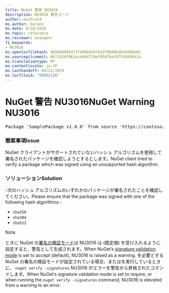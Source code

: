 ```yaml
---
title: NuGet 警告 NU3016
description: NU3016 警告コード
author: mishra14
ms.author: karann
ms.date: 8/16/2018
ms.topic: reference
ms.reviewer: anangaur
f1_keywords:
- NU3016
ms.openlocfilehash: 8bb89600d372f489683d761d766085d626900a01
ms.sourcegitcommit: 6b71926f062ecddb8729ef8567baf67fd269642a
ms.translationtype: MT
ms.contentlocale: ja-JP
ms.lasthandoff: 04/22/2019
ms.locfileid: "59932126"
---
```

# <a name="nuget-warning-nu3016"></a><span data-ttu-id="26388-103">NuGet 警告 NU3016</span><span class="sxs-lookup"><span data-stu-id="26388-103">NuGet Warning NU3016</span></span>

<pre>Package 'SamplePackage v1.0.0' from source 'https://contoso.com/index.json': The package hash uses an unsupported hash algorithm.</pre>

### <a name="issue"></a><span data-ttu-id="26388-104">懸案事項</span><span class="sxs-lookup"><span data-stu-id="26388-104">Issue</span></span>

<span data-ttu-id="26388-105">NuGet クライアントがサポートされていないハッシュ アルゴリズムを使用して署名されたパッケージを確認しようとするとします。</span><span class="sxs-lookup"><span data-stu-id="26388-105">NuGet client tried to verify a package which was signed using an unsupported hash algorithm.</span></span>


### <a name="solution"></a><span data-ttu-id="26388-106">ソリューション</span><span class="sxs-lookup"><span data-stu-id="26388-106">Solution</span></span>

<span data-ttu-id="26388-107">-次のハッシュ アルゴリズムのいずれかのパッケージが署名されたことを確認してください。</span><span class="sxs-lookup"><span data-stu-id="26388-107">Please ensure that the package was signed  with one of the following hash algorithms -</span></span> 
* `sha256`
* `sha384`
* `sha512`


> [!Note]
> <span data-ttu-id="26388-108">ときに NuGet の[署名の検証モード](https://docs.microsoft.com/en-us/nuget/consume-packages/installing-signed-packages#configure-package-signature-requirements)は NU3016 は (既定値) を受け入れるように設定すると、警告として生成されます。</span><span class="sxs-lookup"><span data-stu-id="26388-108">When NuGet’s [signature validation mode](https://docs.microsoft.com/en-us/nuget/consume-packages/installing-signed-packages#configure-package-signature-requirements) is set to accept (default), NU3016 is raised as a warning.</span></span> <span data-ttu-id="26388-109">を必要とする NuGet の署名の検証モードが設定されている場合、またはを実行しているときに、 `nuget verify -signatures` NU3016 がエラーを警告から昇格されたコマンドします。</span><span class="sxs-lookup"><span data-stu-id="26388-109">When NuGet’s signature validation mode is set to require, or when running the `nuget verify -signatures` command, NU3016 is elevated from a warning to an error.</span></span> 